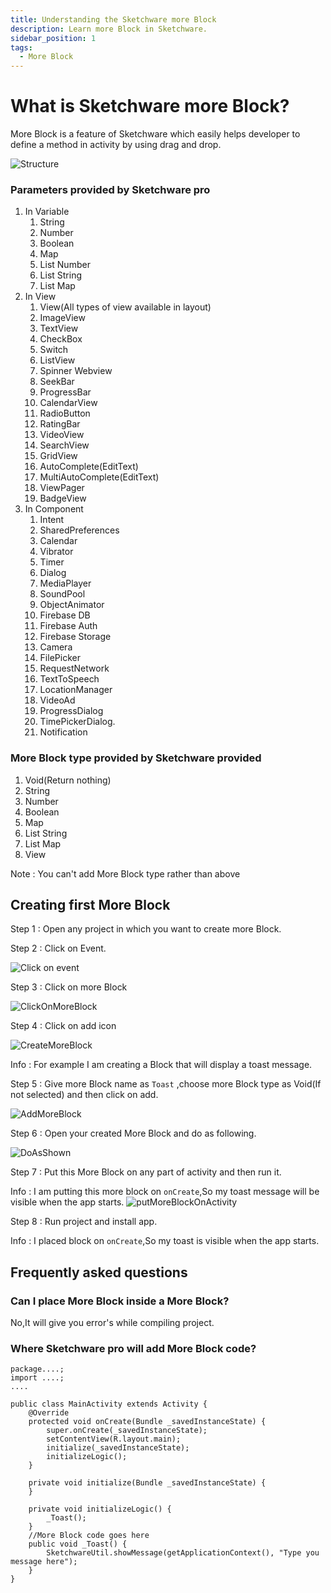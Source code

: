 ```yaml
---
title: Understanding the Sketchware more Block
description: Learn more Block in Sketchware.
sidebar_position: 1
tags:
  - More Block
---
```

# What is Sketchware more Block?
More Block is a feature of Sketchware which easily helps developer to define a method in activity by using drag and drop.

![Structure](assets/structure.png)

### Parameters provided by Sketchware pro
   1. In Variable
      1. String
      2. Number
      3. Boolean
      4. Map
      5. List Number
      6. List String
      7. List Map
   2. In View
      1. View(All types of view available in layout)
      2. ImageView
      3. TextView
      4. CheckBox
      5. Switch
      6. ListView
      7. Spinner Webview
      8. SeekBar
      9. ProgressBar
      10. CalendarView
      11. RadioButton
      12. RatingBar
      13. VideoView
      14. SearchView
      15. GridView
      16. AutoComplete(EditText)
      17. MultiAutoComplete(EditText)
      18. ViewPager
      19. BadgeView
   3. In Component
      1. Intent
      2. SharedPreferences
      3. Calendar
      4. Vibrator
      5. Timer
      6. Dialog
      7. MediaPlayer
      8. SoundPool
      9. ObjectAnimator
      10. Firebase DB
      11. Firebase Auth
      12. Firebase Storage
      13. Camera
      14. FilePicker
      15. RequestNetwork
      16. TextToSpeech
      17. LocationManager
      18. VideoAd
      19. ProgressDialog
      20. TimePickerDialog.
      21. Notification

### More Block type provided by Sketchware provided
1. Void(Return nothing)
2. String
3. Number
4. Boolean
5. Map
6. List String
7. List Map
8. View

Note : You can't add More Block type rather than above

## Creating first More Block
Step 1 : Open any project in which you want to create more Block.

Step 2 : Click on Event.

![Click on event](assets/clickon-event.jpg)

Step 3 : Click on more Block

![ClickOnMoreBlock](assets/clickonmoreblock.jpg)

Step 4 : Click on add icon

![CreateMoreBlock](assets/create-more-Block.jpg)

Info : For example I am creating a Block that will display a toast message.

Step 5 : Give more Block name as `Toast` ,choose more Block type as Void(If not selected) and then click on add.

![AddMoreBlock](assets/add-more-Block.jpg)

Step 6 : Open your created More Block and do as following.

![DoAsShown](assets/DoAsShown.jpg)

Step 7 : Put this More Block on any part of activity and then run it.

Info : I am putting this more block on `onCreate`,So my toast message will be visible when the app starts.
![putMoreBlockOnActivity](assets/putMoreBlockOnActivity.jpg)

Step 8 : Run project and install app.

Info : I placed block on `onCreate`,So my toast is visible when the app starts.

## Frequently asked questions
### Can I place More Block inside a More Block?
No,It will give you error's while compiling project.
### Where Sketchware pro will add More Block code?
```
package....;
import ....;
....

public class MainActivity extends Activity {
	@Override
	protected void onCreate(Bundle _savedInstanceState) {
		super.onCreate(_savedInstanceState);
		setContentView(R.layout.main);
		initialize(_savedInstanceState);
		initializeLogic();
	}
		
	private void initialize(Bundle _savedInstanceState) {
	}
		
	private void initializeLogic() {
		_Toast();
	}
	//More Block code goes here
	public void _Toast() {
		SketchwareUtil.showMessage(getApplicationContext(), "Type you message here");
	}
}
```
